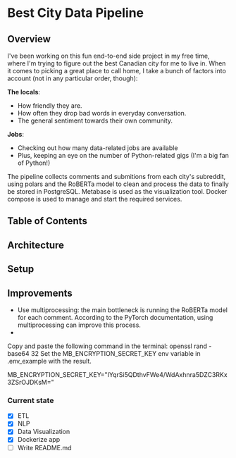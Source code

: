 # Best City Data Pipeline
## Overview
I've been working on this fun end-to-end side project in my free time, where I'm trying to figure out the best Canadian city for me to live in. When it comes to picking a great place to call home, I take a bunch of factors into account (not in any particular order, though):

**The locals**:

* How friendly they are.
* How often they drop bad words in everyday conversation.
* The general sentiment towards their own community.

**Jobs**:

* Checking out how many data-related jobs are available
* Plus, keeping an eye on the number of Python-related gigs (I'm a big fan of Python!)

The pipeline collects comments and submitions from each city's subreddit, using polars and the RoBERTa model to clean and process the data to finally be stored in PostgreSQL. Metabase is used as the visualization tool. Docker compose is used to manage and start the required services.
## Table of Contents
## Architecture

## Setup
## Improvements

- Use multiprocessing: the main bottleneck is running the RoBERTa model for each comment. According to the PyTorch documentation, using multiprocessing can improve this process.
- 

Copy and paste the following command in the terminal:
openssl rand -base64 32
Set the MB_ENCRYPTION_SECRET_KEY env variable in .env_example with the result.

MB_ENCRYPTION_SECRET_KEY="IYqrSi5QDthvFWe4/WdAxhnra5DZC3RKx3ZSrOJDKsM="

### Current state

- [x] ETL
- [x] NLP
- [x] Data Visualization
- [x] Dockerize app
- [ ] Write README.md
